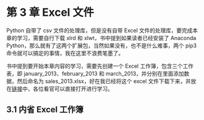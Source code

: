 # 第 3 章 Excel 文件

Python 自带了 csv 文件的处理库，但是没有自带 Excel 文件的处理库，要完成本章的学习，需要自行下载 xlrd 和 xlwt，书中提到如果读者已经安装了 Anaconda Python，那么就有了这两个扩展包，当然如果没有，也不是什么难事，两个 pip3 命令就可以搞定的事情，我在这里不浪费笔墨了。

书中提到要开始本章内容的学习，需要先创建一个 Excel 工作簿，包含三个工作表，即 january_2013、february_2013 和 march_2013，并分别在里面添加数据，然后命名为 sales_2013.xlsx，好在我已经将这个 excel 文件下载下来，并放在[链接](https://github.com/wyqdgggfk/Python-Data-Analyze/blob/master/第%203%20章所需资料/sales_2013.xlsx)中，各位看官可以直接打开进行学习。

## 3.1 内省 Excel 工作簿

